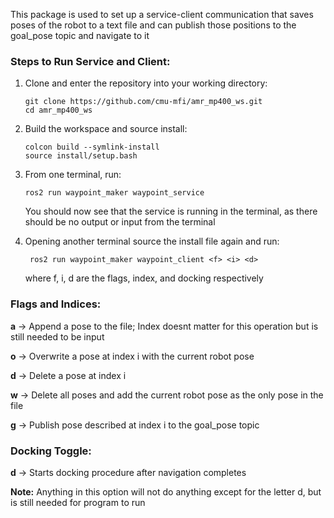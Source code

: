 This package is used to set up a service-client communication that saves poses of the robot to a text file and can publish those positions to the goal_pose topic and navigate to it

### Steps to Run Service and Client:

1) Clone and enter the repository into your working directory:

   ```
   git clone https://github.com/cmu-mfi/amr_mp400_ws.git
   cd amr_mp400_ws
   ```
   
3) Build the workspace and source install:

   ```
   colcon build --symlink-install
   source install/setup.bash
   ```
4) From one terminal, run:

   ` ros2 run waypoint_maker waypoint_service `

   You should now see that the service is running in the terminal, as there should be no output or input from the terminal

5) Opening another terminal source the install file again and run:

   ` ros2 run waypoint_maker waypoint_client <f> <i> <d>`

   where f, i, d are the flags, index, and docking respectively

### Flags and Indices: 
**a** -> Append a pose to the file; Index doesnt matter for this operation but is still needed to be input

**o** -> Overwrite a pose at index i with the current robot pose

**d** -> Delete a pose at index i

**w** -> Delete all poses and add the current robot pose as the only pose in the file

**g** -> Publish pose described at index i to the goal_pose topic

### Docking Toggle:

**d** -> Starts docking procedure after navigation completes

**Note:** Anything in this option will not do anything except for the letter d, but is still needed for program to run
